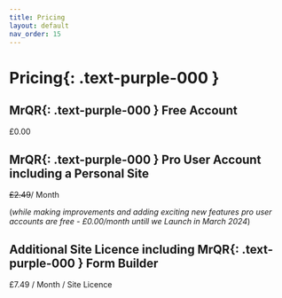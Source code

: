 ```yaml
---
title: Pricing
layout: default
nav_order: 15
---
```


# **Pricing**{: .text-purple-000 }

## **MrQR**{: .text-purple-000 } Free Account

£0.00

## **MrQR**{: .text-purple-000 } Pro User Account including a Personal Site

~~£2.49~~/ Month

(*while making improvements and adding exciting new features pro user accounts are free - £0.00/month untill we Launch in March 2024*)

## Additional Site Licence including **MrQR**{: .text-purple-000 } Form Builder
£7.49 / Month / Site Licence


